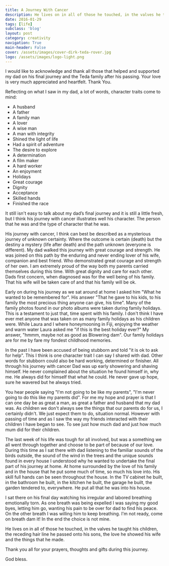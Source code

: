 ```yaml
---
title: A Journey With Cancer
description: He lives on in all of those he touched, in the valves he taught his children, the receding hair line he passed onto his sons, the love he showed his wife and the things that he made.
date: 2016-01-29
tags: [life]
subclass: 'blog'
layout: post
category: creativity
navigation: True
main-header: False
cover: /assets/images/cover-dirk-teda-rover.jpg
logo: /assets/images/logo-light.png
---
```

I would like to acknowledge and thank all those that helped and supported my dad on his final journey and the Teda family after his passing. Your love is very much appreciated and heartfelt. Thank You.

Reflecting on what I saw in my dad, a lot of words, character traits come to mind:

* A husband
* A father
* A family man
* A lover
* A wise man
* A man with integrity
* Shined the light of life
* Had a spirit of adventure
* The desire to explore
* A determination
* A film maker
* A hard worker
* An enjoyment
* Holidays
* Great courage
* Dignity
* Acceptance
* Skilled hands
* Finished the race

 It still isn't easy to talk about my dad’s final journey and it is still a little fresh, but I think his journey with cancer illustrates well his character. The person that he was and the type of character that he was.

His journey with cancer, I think can best be described as a mysterious journey of unknown certainty. Where the outcome is certain (death) but the destiny a mystery (life after death) and the path unknown (everyone is different). My dad walked this journey with great courage and strength. He was joined on this path by the enduring and never ending lover of his wife, companion and best friend. Who demonstrated great courage and strength of her own. I am extremely proud of the way both my parents carried themselves during this time. With great dignity and care for each other. Dads first concern, when diagnosed was for the well being of his family. That his wife will be taken care of and that his family will be ok.

Early on during his journey as we sat around at home I asked him "What he wanted to be remembered for". His answer "That he gave to his kids, to his family the most precious thing anyone can give, his time". Many of the family photos found in our photo albums were taken during family holidays. This is a testament to just that, time spent with his family. I don't think I have ever met anyone that was taken on as many family holidays as his children were. While Laura and I where honeymooning in Fiji, enjoying the weather and warm water Laura asked me "if this is the best holiday ever?" My answer, "hmmm, maybe not as good as Blowering dam". Our family holidays are for me by fare my fondest childhood memories.

In the past I have been accused of being stubborn and told "it is ok to ask for help". This I think is one character trait I can say I shared with dad. Other words for stubborn could also be hard working, determined or finisher. All through his journey with cancer Dad was up early showering and shaving himself. He never complained about the situation he found himself in, why me. He always did for himself that what he could. He never gave up hope, sure he wavered but he always tried.

You hear people saying "I'm not going to be like my parents", "I'm never going to do this like my parents did". For me my hope and prayer is that I can one day be as great a man, as great a father and husband that my dad was. As children we don't always see the things that our parents do for us, I certainly didn't. We just expect them to do, situation normal. However with passing of time and as I saw the way my friends interacted with their children I have began to see. To see just how much dad and just how much mum did for their children.

The last week of his life was tough for all involved, but was a something we all went through together and choose to be part of because of our love. During this time as I sat there with dad listening to the familiar sounds of the birds outside, the sound of the wind in the trees and the unique sounds found in every house I understood why he wanted to undertake the final part of his journey at home. At home surrounded by the love of his family and in the house that he put some much of time, so much his love into. His skill full hands can be seen throughout the house. In the TV cabinet he built, in the bathroom he built, in the kitchen he built, the garage he built, the garden tendered to, everywhere. He put all that he was into his house.

I sat there on his final day watching his irregular and labored breathing emotionally torn. As one breath was being expelled I was saying my good byes, letting him go, wanting his pain to be over for dad to find his peace. On the other breath I was willing him to keep breathing. I'm not ready, come on breath dam it! In the end the choice is not mine.

He lives on in all of those he touched, in the valves he taught his children, the receding hair line he passed onto his sons, the love he showed his wife and the things that he made.

Thank you all for your prayers, thoughts and gifts during this journey.

God bless.
